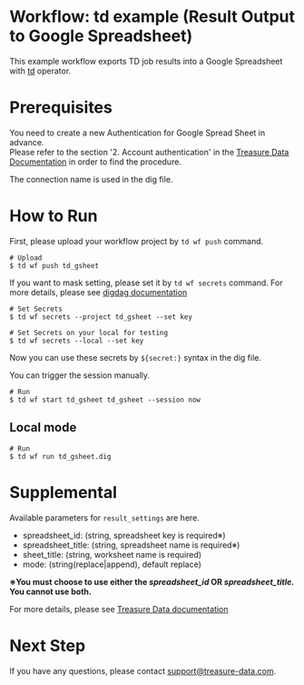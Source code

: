 # Workflow: td example (Result Output to Google Spreadsheet)

This example workflow exports TD job results into a Google Spreadsheet with [td](http://docs.digdag.io/operators/td.html) operator.

# Prerequisites

You need to create a new Authentication for Google Spread Sheet in advance.  
Please refer to the section '2. Account authentication' in the [Treasure Data Documentation](https://support.treasuredata.com/hc/en-us/articles/360009671913-Writing-Job-Results-to-Google-Sheets) in order to find the procedure.

The connection name is used in the dig file.


# How to Run

First, please upload your workflow project by `td wf push` command.

    # Upload
    $ td wf push td_gsheet

If you want to mask setting, please set it by `td wf secrets` command. For more details, please see [digdag documentation](http://docs.digdag.io/command_reference.html#secrets)

    # Set Secrets
    $ td wf secrets --project td_gsheet --set key

    # Set Secrets on your local for testing
    $ td wf secrets --local --set key

Now you can use these secrets by `${secret:}` syntax in the dig file.

You can trigger the session manually.

    # Run
    $ td wf start td_gsheet td_gsheet --session now

## Local mode

    # Run
    $ td wf run td_gsheet.dig

# Supplemental

Available parameters for `result_settings` are here.

- spreadsheet_id: (string, spreadsheet key is required※)
- spreadsheet_title: (string, spreadsheet name is required※)
- sheet_title: (string, worksheet name is required)
- mode: (string(replace|append), default replace)  

**※You must choose to use either the *****spreadsheet_id***** OR *****spreadsheet_title.***** You cannot use both.**

For more details, please see [Treasure Data documentation](https://support.treasuredata.com/hc/en-us/articles/360009671913-Writing-Job-Results-to-Google-Sheets)

# Next Step

If you have any questions, please contact support@treasure-data.com.
